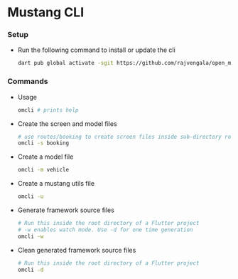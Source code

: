 # Mustang CLI

### Setup
- Run the following command to install or update the cli 
    ```bash
    dart pub global activate -sgit https://github.com/rajvengala/open_mustang_cli.git
    ```

### Commands
- Usage
    ```bash
    omcli # prints help
    ```

- Create the screen and model files
    ```bash
    # use routes/booking to create screen files inside sub-directory routes
    omcli -s booking
    ```
  
- Create a model file
    ```bash
    omcli -m vehicle
    ```

- Create a mustang utils file
    ```bash
    omcli -u
    ```

- Generate framework source files
    ```bash
    # Run this inside the root directory of a Flutter project
    # -w enables watch mode. Use -d for one time generation
    omcli -w 
    ```
- Clean generated framework source files
    ```bash
    # Run this inside the root directory of a Flutter project
    omcli -d 
    ```
